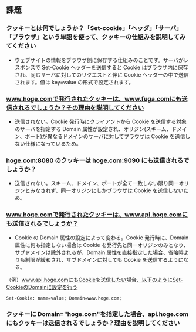 ## 課題

### クッキーとは何でしょうか？「Set-cookie」「ヘッダ」「サーバ」「ブラウザ」という単語を使って、クッキーの仕組みを説明してみてください

- ウェブサイトの情報をブラウザ側に保存する仕組みのことです。サーバがレスポンスで Set-Cookie ヘッダーを送信すると Cookie はブラウザ内に保存され、同じサーバに対してのリクエストと伴に Cookie ヘッダーの中で送信されます。値は key=value の形式で設定されます。

### www.hoge.comで発行されたクッキーは、www.fuga.comにも送信されるでしょうか？その理由を説明してください

- 送信されない。Cookie 発行時にクライアントから Cookie を送信する対象のサーバを指定する Domain 属性が設定され、オリジン(スキーム、ドメイン、ポート)が異なるドメインのサーバに対してブラウザは Cookie を送信しない仕様になっているため。

### hoge.com:8080 のクッキーは hoge.com:9090 にも送信されるでしょうか？

- 送信されない。スキーム、ドメイン、ポートが全て一致しない限り同一オリジンとみなされず、同一オリジンにしかブラウザは Cookie を送信しないため。

### www.hoge.comで発行されたクッキーは、www.api.hoge.comにも送信されるでしょうか？

- Cookie の Domain 属性の設定によって変わる。Cookie 発行時に、Domain 属性に何も指定しない場合は Cookie を発行先と同一オリジンのみとなり、サブドメインは除外されるが、Domain 属性を直接指定した場合、省略時よりも制限が緩和され、サブドメインに対しても Cookie を送信するようになる。

（例）www.api.hoge.comにもCookieを送信したい場合、以下のようにSet-CookieのDomainに設定を行う

```
Set-Cookie: name=value; Domain=www.hoge.com;
```

### クッキーに Domain="hoge.com"を指定した場合、api.hoge.com にもクッキーは送信されるでしょうか？理由を説明してください
